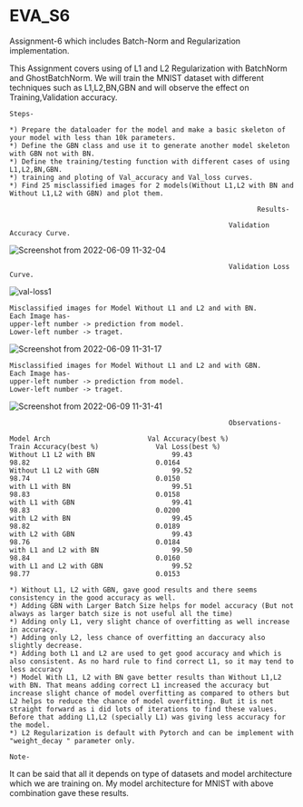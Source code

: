 # EVA_S6
Assignment-6 which includes Batch-Norm and Regularization implementation.

This Assignment covers using of L1 and L2 Regularization with BatchNorm and GhostBatchNorm.
We will train the MNIST dataset with different techniques such as L1,L2,BN,GBN and will observe the effect on Training,Validation accuracy.
```
Steps-
```
```
*) Prepare the dataloader for the model and make a basic skeleton of your model with less than 10k parameters.
*) Define the GBN class and use it to generate another model skeleton with GBN not with BN.
*) Define the training/testing function with different cases of using L1,L2,BN,GBN.
*) training and ploting of Val_accuracy and Val_loss curves.
*) Find 25 misclassified images for 2 models(Without L1,L2 with BN and Without L1,L2 with GBN) and plot them.
```

```
                                                             Results-
```

```
                                                      Validation Accuracy Curve.
```

![Screenshot from 2022-06-09 11-32-04](https://user-images.githubusercontent.com/28132746/172825547-9a5d7ba2-8ab4-4eec-8dac-4c488afcd18a.png)

```
                                                      Validation Loss Curve.
```

![val-loss1](https://user-images.githubusercontent.com/28132746/172874194-259a07f9-bbdc-44ba-8515-93e3a0615d36.png)


```
Misclassified images for Model Without L1 and L2 and with BN.
Each Image has-
upper-left number -> prediction from model.
Lower-left number -> traget.
```

![Screenshot from 2022-06-09 11-31-17](https://user-images.githubusercontent.com/28132746/172825908-f95b69ca-610f-411f-91c1-9f3089352264.png)


```
Misclassified images for Model Without L1 and L2 and with GBN.
Each Image has-
upper-left number -> prediction from model.
Lower-left number -> traget.
```

![Screenshot from 2022-06-09 11-31-41](https://user-images.githubusercontent.com/28132746/172825953-51c6367c-d9f4-4cf6-8d2e-d24df5127227.png)

```
                                                      Observations-
```
```
Model Arch                        Val Accuracy(best %)                        Train Accuracy(best %)              Val Loss(best %)
Without L1 L2 with BN                   99.43                                       98.82                               0.0164
Without L1 L2 with GBN                  99.52                                       98.74                               0.0150    
with L1 with BN                         99.51                                       98.83                               0.0158
with L1 with GBN                        99.41                                       98.83                               0.0200
with L2 with BN                         99.45                                       98.82                               0.0189
with L2 with GBN                        99.43                                       98.76                               0.0184
with L1 and L2 with BN                  99.50                                       98.84                               0.0160
with L1 and L2 with GBN                 99.52                                       98.77                               0.0153
```
```
*) Without L1, L2 with GBN, gave good results and there seems consistency in the good accuracy as well.
*) Adding GBN with Larger Batch Size helps for model accuracy (But not always as larger batch size is not useful all the time)
*) Adding only L1, very slight chance of overfitting as well increase in accuracy.
*) Adding only L2, less chance of overfitting an daccuracy also slightly decrease.
*) Adding both L1 and L2 are used to get good accuracy and which is also consistent. As no hard rule to find correct L1, so it may tend to less accuracy
*) Model With L1, L2 with BN gave better results than Without L1,L2 with BN. That means adding correct L1 increased the accuracy but increase slight chance of model overfitting as compared to others but L2 helps to reduce the chance of model overfitting. But it is not straight forward as i did lots of iterations to find these values. Before that adding L1,L2 (specially L1) was giving less accuracy for the model.
*) L2 Regularization is default with Pytorch and can be implement with "weight_decay " parameter only.
```

```
Note-
```
It can be said that all it depends on type of datasets and model architecture which we are training on. My model architecture for MNIST with above combination gave these results.


